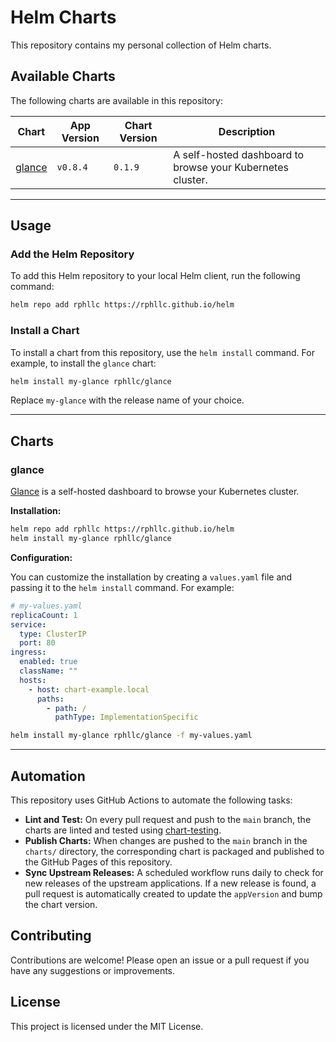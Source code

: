 # Helm Charts

This repository contains my personal collection of Helm charts.

## Available Charts

The following charts are available in this repository:

| Chart | App Version | Chart Version | Description |
|---|---|---|---|
| [glance](#glance) | `v0.8.4` | `0.1.9` | A self-hosted dashboard to browse your Kubernetes cluster. |

---

## Usage

### Add the Helm Repository

To add this Helm repository to your local Helm client, run the following command:

```bash
helm repo add rphllc https://rphllc.github.io/helm
```

### Install a Chart

To install a chart from this repository, use the `helm install` command. For example, to install the `glance` chart:

```bash
helm install my-glance rphllc/glance
```

Replace `my-glance` with the release name of your choice.

---

## Charts

### glance

[Glance](https://glance.app/) is a self-hosted dashboard to browse your Kubernetes cluster.

**Installation:**

```bash
helm repo add rphllc https://rphllc.github.io/helm
helm install my-glance rphllc/glance
```

**Configuration:**

You can customize the installation by creating a `values.yaml` file and passing it to the `helm install` command. For example:

```yaml
# my-values.yaml
replicaCount: 1
service:
  type: ClusterIP
  port: 80
ingress:
  enabled: true
  className: ""
  hosts:
    - host: chart-example.local
      paths:
        - path: /
          pathType: ImplementationSpecific
```

```bash
helm install my-glance rphllc/glance -f my-values.yaml
```

---

## Automation

This repository uses GitHub Actions to automate the following tasks:

*   **Lint and Test:** On every pull request and push to the `main` branch, the charts are linted and tested using [chart-testing](https://github.com/helm/chart-testing).
*   **Publish Charts:** When changes are pushed to the `main` branch in the `charts/` directory, the corresponding chart is packaged and published to the GitHub Pages of this repository.
*   **Sync Upstream Releases:** A scheduled workflow runs daily to check for new releases of the upstream applications. If a new release is found, a pull request is automatically created to update the `appVersion` and bump the chart version.

## Contributing

Contributions are welcome! Please open an issue or a pull request if you have any suggestions or improvements.

## License

This project is licensed under the MIT License.
